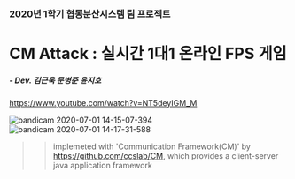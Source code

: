 ### 2020년 1학기 협동분산시스템 팀 프로젝트
# CM Attack : 실시간 1대1 온라인 FPS 게임
##### - Dev. 김근욱 문병준 윤지호
https://www.youtube.com/watch?v=NT5deyIGM_M

![bandicam 2020-07-01 14-15-07-394](https://user-images.githubusercontent.com/13030746/86205703-85fa6900-bba5-11ea-9d11-1d2f5b25758e.png)
![bandicam 2020-07-01 14-17-31-588](https://user-images.githubusercontent.com/13030746/86205740-9ca0c000-bba5-11ea-9977-26d457a3afb0.png)

>> implemeted with 'Communication Framework(CM)' by https://github.com/ccslab/CM, which provides a client-server java application framework
<br>
</br>

